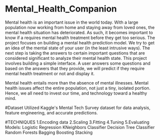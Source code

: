 # Mental_Health_Companion
Mental health is an important issue in the world today. With a large population now working from home and staying away from loved ones, the mental health situation has deteriorated. As such, it becomes important to know if a requires mental health treatment before they get too serious. The project focuses on building a mental health prediction model. We try to get an idea of the mental state of your user (in the least intrusive ways). The next step is taking the answers to certain important questions that are considered significant to analyze their mental health state. This project involves building a simple interface. A user answers some questions and based on the answers that they provide, we will predict if they require mental health treatment or not and display it. 

Mental health entails more than the absence of mental illnesses. Mental health issues affect the entire population, not just a tiny, isolated portion. Hence, we all need to invest our time, and technology toward a healthy mind.

#Dataset
Utilized Kaggle's Mental Tech Survey dataset for data analysis, feature engineering, and accurate predictions.

#TECHNIQUES
1.Encoding data
2.Scaling
3.Fitting
4.Tuning
5.Evaluating Models:
   Logistic Regression
   KNeighbors Classifier
   Decision Tree Classifier
   Random Forests
   Bagging 
   Boosting
   Stacking
